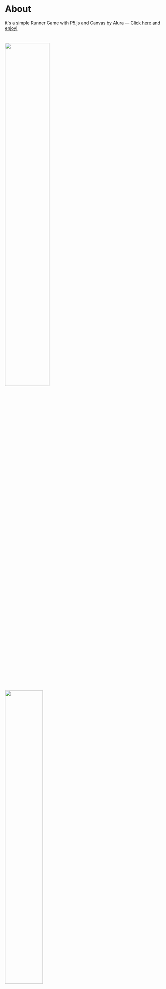 # About
 it's a simple Runner Game with P5.js and Canvas by Alura — 
 [Click here and enjoy!](https://yagasakii.github.io/witchRunner/index.html)
 
 <h1><img src="https://raw.githubusercontent.com/Yagasakii/witchRunner/master/imagens/assets/loginscreen.png"  width="53%" height"100%">
 <img src="https://raw.githubusercontent.com/Yagasakii/witchRunner/master/imagens/assets/screenshot.png"  width="49%" height"100%"></h1>

# Tecnologys
- [CSS](https://developer.mozilla.org/pt-BR/docs/Web/CSS)
- [HTML](https://developer.mozilla.org/pt-BR/docs/Web/HTML)
- [JavaScript](https://www.javascript.com/)
- [P5.js](https://p5js.org/)

# 🗂 How to download and start the project

Developed by [Anderson "Yagasaki" Marlon](https://www.linkedin.com/in/andersonmarlon/) - Immersive Course by [Alura](https://www.alura.com.br/)
